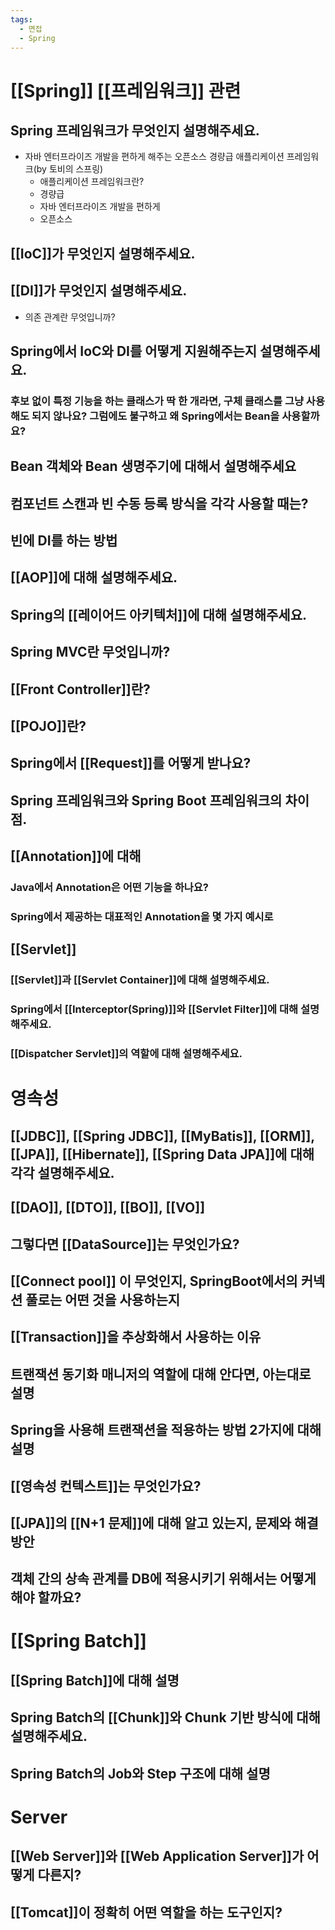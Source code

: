 ```yaml
---
tags:
  - 면접
  - Spring
---
```

# [[Spring]] [[프레임워크]] 관련

## Spring 프레임워크가 무엇인지 설명해주세요.
- 자바 엔터프라이즈 개발을 편하게 해주는 오픈소스 경량급 애플리케이션 프레임워크(by 토비의 스프링)
	- 애플리케이션 프레임워크란?
	- 경량급
	- 자바 엔터프라이즈 개발을 편하게
	- 오픈소스

## [[IoC]]가 무엇인지 설명해주세요.

## [[DI]]가 무엇인지 설명해주세요.
- 의존 관계란 무엇입니까?

## Spring에서 IoC와 DI를 어떻게 지원해주는지 설명해주세요.

### 후보 없이 특정 기능을 하는 클래스가 딱 한 개라면, 구체 클래스를 그냥 사용해도 되지 않나요? 그럼에도 불구하고 왜 Spring에서는 Bean을 사용할까요?

## Bean 객체와 Bean 생명주기에 대해서 설명해주세요


## 컴포넌트 스캔과 빈 수동 등록 방식을 각각 사용할 때는?


## 빈에 DI를 하는 방법


## [[AOP]]에 대해 설명해주세요.

## Spring의 [[레이어드 아키텍처]]에 대해 설명해주세요.

## Spring MVC란 무엇입니까?

## [[Front Controller]]란?

## [[POJO]]란?

## Spring에서 [[Request]]를 어떻게 받나요?


## Spring 프레임워크와 Spring Boot 프레임워크의 차이점.


## [[Annotation]]에 대해
### Java에서 Annotation은 어떤 기능을 하나요?

### Spring에서 제공하는 대표적인 Annotation을 몇 가지 예시로 


## [[Servlet]]
### [[Servlet]]과 [[Servlet Container]]에 대해 설명해주세요.


### Spring에서 [[Interceptor(Spring)]]와 [[Servlet Filter]]에 대해 설명해주세요.


### [[Dispatcher Servlet]]의 역할에 대해 설명해주세요.


# 영속성
## [[JDBC]], [[Spring JDBC]], [[MyBatis]], [[ORM]], [[JPA]], [[Hibernate]], [[Spring Data JPA]]에 대해 각각 설명해주세요.

## [[DAO]], [[DTO]], [[BO]], [[VO]]

## 그렇다면 [[DataSource]]는 무엇인가요?

## [[Connect pool]] 이 무엇인지, SpringBoot에서의 커넥션 풀로는 어떤 것을 사용하는지

## [[Transaction]]을 추상화해서 사용하는 이유


## 트랜잭션 동기화 매니저의 역할에 대해 안다면, 아는대로 설명

## Spring을 사용해 트랜잭션을 적용하는 방법 2가지에 대해 설명


## [[영속성 컨텍스트]]는 무엇인가요?

## [[JPA]]의 [[N+1 문제]]에 대해 알고 있는지, 문제와 해결 방안

## 객체 간의 상속 관계를 DB에 적용시키기 위해서는 어떻게 해야 할까요?

# [[Spring Batch]]

## [[Spring Batch]]에 대해 설명

## Spring Batch의 [[Chunk]]와 Chunk 기반 방식에 대해 설명해주세요.

## Spring Batch의 Job와 Step 구조에 대해 설명


# Server
## [[Web Server]]와 [[Web Application Server]]가 어떻게 다른지?

## [[Tomcat]]이 정확히 어떤 역할을 하는 도구인지?
